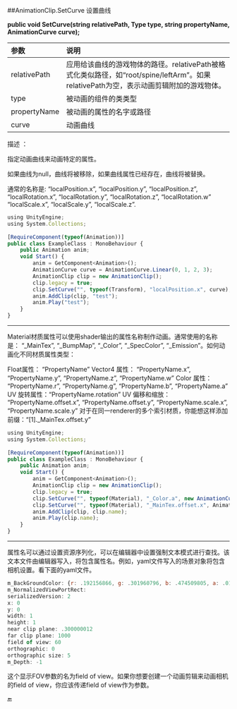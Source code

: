 ##AnimationClip.SetCurve 设置曲线

**public void SetCurve(string relativePath, Type type, string propertyName, AnimationCurve curve);**

|参数|说明|
|:--|:--|
|relativePath|应用给该曲线的游戏物体的路径。relativePath被格式化类似路径，如“root/spine/leftArm”。如果relativePath为空，表示动画剪辑附加的游戏物体。|
|type|被动画的组件的类类型|
|propertyName|被动画的属性的名字或路径|
|curve|动画曲线|

描述 ：

指定动画曲线来动画特定的属性。

如果曲线为null，曲线将被移除，如果曲线属性已经存在，曲线将被替换。

通常的名称是: “localPosition.x”, “localPosition.y”, “localPosition.z”, “localRotation.x”, “localRotation.y”, “localRotation.z”, “localRotation.w” “localScale.x”, “localScale.y”, “localScale.z”.


```javascript
using UnityEngine;
using System.Collections;
 
[RequireComponent(typeof(Animation))]
public class ExampleClass : MonoBehaviour {
    public Animation anim;
    void Start() {
        anim = GetComponent<Animation>();
        AnimationCurve curve = AnimationCurve.Linear(0, 1, 2, 3);
        AnimationClip clip = new AnimationClip();
        clip.legacy = true;
        clip.SetCurve("", typeof(Transform), "localPosition.x", curve);
        anim.AddClip(clip, "test");
        anim.Play("test");
    }
}
```

---

Material材质属性可以使用shader输出的属性名称制作动画。通常使用的名称是： “_MainTex”, “_BumpMap”, “_Color”, “_SpecColor”, “_Emission”。如何动画化不同材质属性类型：

Float属性： “PropertyName” 
Vector4 属性： “PropertyName.x”, “PropertyName.y”, “PropertyName.z”, “PropertyName.w” 
Color 属性： “PropertyName.r”, “PropertyName.g”, “PropertyName.b”, “PropertyName.a” 
UV 旋转属性：“PropertyName.rotation” UV 偏移和缩放： “PropertyName.offset.x”, “PropertyName.offset.y”, “PropertyName.scale.x”, “PropertyName.scale.y” 
对于在同一renderer的多个索引材质，你能想这样添加前缀：“[1]._MainTex.offset.y”

```javascript
using UnityEngine;
using System.Collections;
 
[RequireComponent(typeof(Animation))]
public class ExampleClass : MonoBehaviour {
    public Animation anim;
    void Start() {
        anim = GetComponent<Animation>();
        AnimationClip clip = new AnimationClip();
        clip.legacy = true;
        clip.SetCurve("", typeof(Material), "_Color.a", new AnimationCurve(new Keyframe(0, 0, 0, 0), new Keyframe(1, 1, 0, 0)));
        clip.SetCurve("", typeof(Material), "_MainTex.offset.x", AnimationCurve.Linear(0, 1, 2, 3));
        anim.AddClip(clip, clip.name);
        anim.Play(clip.name);
    }
}
```

---

属性名可以通过设置资源序列化，可以在编辑器中设置强制文本模式进行查找。该文本文件由编辑器写入，将包含属性名。例如，yaml文件写入的场景对象将包含相机设置。看下面的yaml文件。

```javascript
m_BackGroundColor: {r: .192156866, g: .301960796, b: .474509805, a: .0196078438}
m_NormalizedViewPortRect:
serializedVersion: 2
x: 0
y: 0
width: 1
height: 1
near clip plane: .300000012
far clip plane: 1000
field of view: 60
orthographic: 0
orthographic size: 5
m_Depth: -1
```

这个显示FOV参数的名为field of view。如果你想要创建一个动画剪辑来动画相机的field of view，你应该传递field of view作为参数。


🔚
